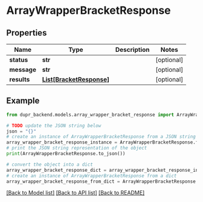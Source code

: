 # ArrayWrapperBracketResponse


## Properties

Name | Type | Description | Notes
------------ | ------------- | ------------- | -------------
**status** | **str** |  | [optional] 
**message** | **str** |  | [optional] 
**results** | [**List[BracketResponse]**](BracketResponse.md) |  | [optional] 

## Example

```python
from dupr_backend.models.array_wrapper_bracket_response import ArrayWrapperBracketResponse

# TODO update the JSON string below
json = "{}"
# create an instance of ArrayWrapperBracketResponse from a JSON string
array_wrapper_bracket_response_instance = ArrayWrapperBracketResponse.from_json(json)
# print the JSON string representation of the object
print(ArrayWrapperBracketResponse.to_json())

# convert the object into a dict
array_wrapper_bracket_response_dict = array_wrapper_bracket_response_instance.to_dict()
# create an instance of ArrayWrapperBracketResponse from a dict
array_wrapper_bracket_response_from_dict = ArrayWrapperBracketResponse.from_dict(array_wrapper_bracket_response_dict)
```
[[Back to Model list]](../README.md#documentation-for-models) [[Back to API list]](../README.md#documentation-for-api-endpoints) [[Back to README]](../README.md)


